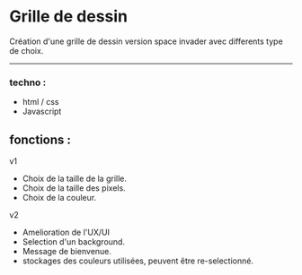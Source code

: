 # Grille de dessin

 Création d'une grille de dessin version space invader avec differents type de choix.

---
### techno :

- html / css
- Javascript
  
## fonctions :
v1
- Choix de la taille de la grille.
- Choix de la taille des pixels.
- Choix de la couleur.
  
v2
- Amelioration de l'UX/UI 
- Selection d'un background.
- Message de bienvenue.
- stockages des couleurs utilisées, peuvent être re-selectionné.
  